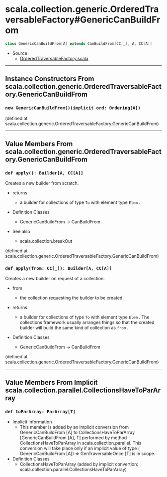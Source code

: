 
#    scala.collection.generic.OrderedTraversableFactory#GenericCanBuildFrom    #

```scala
class GenericCanBuildFrom[A] extends CanBuildFrom[CC[_], A, CC[A]]
```

* Source
  * [OrderedTraversableFactory.scala](https://github.com/scala/scala/tree/6d09a1ba5f/src/library/scala/collection/generic/OrderedTraversableFactory.scala#L1)


--------------------------------------------------------------------------------
Instance Constructors From scala.collection.generic.OrderedTraversableFactory.GenericCanBuildFrom
--------------------------------------------------------------------------------


### `new GenericCanBuildFrom()(implicit ord: Ordering[A])`                   ###

(defined at scala.collection.generic.OrderedTraversableFactory.GenericCanBuildFrom)


--------------------------------------------------------------------------------
Value Members From scala.collection.generic.OrderedTraversableFactory.GenericCanBuildFrom
--------------------------------------------------------------------------------


### `def apply(): Builder[A, CC[A]]`                                         ###

Creates a new builder from scratch.

* returns
  * a builder for collections of type `To` with element type `Elem` .

* Definition Classes
  * GenericCanBuildFrom → CanBuildFrom
* See also
  * scala.collection.breakOut

(defined at scala.collection.generic.OrderedTraversableFactory.GenericCanBuildFrom)


### `def apply(from: CC[_]): Builder[A, CC[A]]`                              ###

Creates a new builder on request of a collection.

* from
  * the collection requesting the builder to be created.
* returns
  * a builder for collections of type `To` with element type `Elem` . The
    collections framework usually arranges things so that the created builder
    will build the same kind of collection as `from` .

* Definition Classes
  * GenericCanBuildFrom → CanBuildFrom

(defined at scala.collection.generic.OrderedTraversableFactory.GenericCanBuildFrom)


--------------------------------------------------------------------------------
Value Members From Implicit scala.collection.parallel.CollectionsHaveToParArray
--------------------------------------------------------------------------------


### `def toParArray: ParArray[T]`                                            ###

* Implicit information
  * This member is added by an implicit conversion from GenericCanBuildFrom [A]
    to CollectionsHaveToParArray [GenericCanBuildFrom [A], T] performed by
    method CollectionsHaveToParArray in scala.collection.parallel. This
    conversion will take place only if an implicit value of type (
    GenericCanBuildFrom [A]) ⇒ GenTraversableOnce [T] is in scope.
* Definition Classes
  * CollectionsHaveToParArray
(added by implicit convertion: scala.collection.parallel.CollectionsHaveToParArray)
